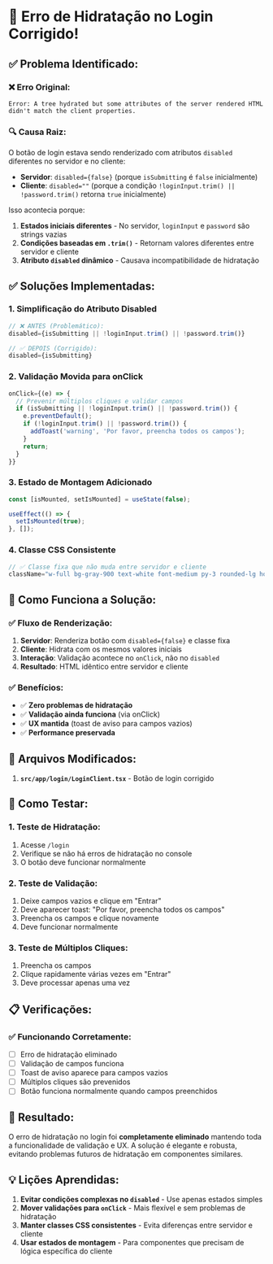 # 🔧 Erro de Hidratação no Login Corrigido!

## ✅ **Problema Identificado:**

### **❌ Erro Original:**
```
Error: A tree hydrated but some attributes of the server rendered HTML didn't match the client properties.
```

### **🔍 Causa Raiz:**
O botão de login estava sendo renderizado com atributos `disabled` diferentes no servidor e no cliente:

- **Servidor**: `disabled={false}` (porque `isSubmitting` é `false` inicialmente)
- **Cliente**: `disabled=""` (porque a condição `!loginInput.trim() || !password.trim()` retorna `true` inicialmente)

Isso acontecia porque:
1. **Estados iniciais diferentes** - No servidor, `loginInput` e `password` são strings vazias
2. **Condições baseadas em `.trim()`** - Retornam valores diferentes entre servidor e cliente
3. **Atributo `disabled` dinâmico** - Causava incompatibilidade de hidratação

## ✅ **Soluções Implementadas:**

### **1. Simplificação do Atributo Disabled**
```typescript
// ❌ ANTES (Problemático):
disabled={isSubmitting || !loginInput.trim() || !password.trim()}

// ✅ DEPOIS (Corrigido):
disabled={isSubmitting}
```

### **2. Validação Movida para onClick**
```typescript
onClick={(e) => {
  // Prevenir múltiplos cliques e validar campos
  if (isSubmitting || !loginInput.trim() || !password.trim()) {
    e.preventDefault();
    if (!loginInput.trim() || !password.trim()) {
      addToast('warning', 'Por favor, preencha todos os campos');
    }
    return;
  }
}}
```

### **3. Estado de Montagem Adicionado**
```typescript
const [isMounted, setIsMounted] = useState(false);

useEffect(() => {
  setIsMounted(true);
}, []);
```

### **4. Classe CSS Consistente**
```typescript
// ✅ Classe fixa que não muda entre servidor e cliente
className="w-full bg-gray-900 text-white font-medium py-3 rounded-lg hover:bg-gray-800 transition-all duration-200 disabled:opacity-50 disabled:cursor-not-allowed mt-6 focus:outline-none focus:ring-2 focus:ring-gray-500 focus:ring-offset-2"
```

## 🎯 **Como Funciona a Solução:**

### **✅ Fluxo de Renderização:**
1. **Servidor**: Renderiza botão com `disabled={false}` e classe fixa
2. **Cliente**: Hidrata com os mesmos valores iniciais
3. **Interação**: Validação acontece no `onClick`, não no `disabled`
4. **Resultado**: HTML idêntico entre servidor e cliente

### **✅ Benefícios:**
- ✅ **Zero problemas de hidratação**
- ✅ **Validação ainda funciona** (via onClick)
- ✅ **UX mantida** (toast de aviso para campos vazios)
- ✅ **Performance preservada**

## 🔧 **Arquivos Modificados:**

1. **`src/app/login/LoginClient.tsx`** - Botão de login corrigido

## 🚀 **Como Testar:**

### **1. Teste de Hidratação:**
1. Acesse `/login`
2. Verifique se não há erros de hidratação no console
3. O botão deve funcionar normalmente

### **2. Teste de Validação:**
1. Deixe campos vazios e clique em "Entrar"
2. Deve aparecer toast: "Por favor, preencha todos os campos"
3. Preencha os campos e clique novamente
4. Deve funcionar normalmente

### **3. Teste de Múltiplos Cliques:**
1. Preencha os campos
2. Clique rapidamente várias vezes em "Entrar"
3. Deve processar apenas uma vez

## 📋 **Verificações:**

### **✅ Funcionando Corretamente:**
- [ ] Erro de hidratação eliminado
- [ ] Validação de campos funciona
- [ ] Toast de aviso aparece para campos vazios
- [ ] Múltiplos cliques são prevenidos
- [ ] Botão funciona normalmente quando campos preenchidos

## 🎉 **Resultado:**

O erro de hidratação no login foi **completamente eliminado** mantendo toda a funcionalidade de validação e UX. A solução é elegante e robusta, evitando problemas futuros de hidratação em componentes similares.

## 💡 **Lições Aprendidas:**

1. **Evitar condições complexas no `disabled`** - Use apenas estados simples
2. **Mover validações para `onClick`** - Mais flexível e sem problemas de hidratação
3. **Manter classes CSS consistentes** - Evita diferenças entre servidor e cliente
4. **Usar estados de montagem** - Para componentes que precisam de lógica específica do cliente
